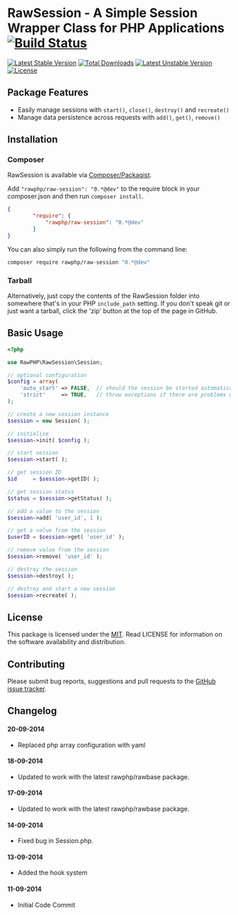# RawSession - A Simple Session Wrapper Class for PHP Applications [![Build Status](https://travis-ci.org/rawphp/RawSession.svg?branch=master)](https://travis-ci.org/rawphp/RawSession)

[![Latest Stable Version](https://poser.pugx.org/rawphp/raw-session/v/stable.svg)](https://packagist.org/packages/rawphp/raw-session) [![Total Downloads](https://poser.pugx.org/rawphp/raw-session/downloads.svg)](https://packagist.org/packages/rawphp/raw-session) [![Latest Unstable Version](https://poser.pugx.org/rawphp/raw-session/v/unstable.svg)](https://packagist.org/packages/rawphp/raw-session) [![License](https://poser.pugx.org/rawphp/raw-session/license.svg)](https://packagist.org/packages/rawphp/raw-session)

## Package Features
- Easily manage sessions with `start()`, `close()`, `destroy()` and `recreate()`
- Manage data persistence across requests with `add()`, `get()`, `remove()`

## Installation

### Composer
RawSession is available via [Composer/Packagist](https://packagist.org/packages/rawphp/raw-session).

Add `"rawphp/raw-session": "0.*@dev"` to the require block in your composer.json and then run `composer install`.

```json
{
        "require": {
            "rawphp/raw-session": "0.*@dev"
        }
}
```

You can also simply run the following from the command line:

```sh
composer require rawphp/raw-session "0.*@dev"
```

### Tarball
Alternatively, just copy the contents of the RawSession folder into somewhere that's in your PHP `include_path` setting. If you don't speak git or just want a tarball, click the 'zip' button at the top of the page in GitHub.

## Basic Usage

```php
<?php

use RawPHP\RawSession\Session;

// optional configuration
$config = array(
    'auto_start' => FALSE,  // should the session be started automatically
    'strict'     => TRUE,   // throw exceptions if there are problems with the session
);

// create a new session instance
$session = new Session( );

// initialise
$session->init( $config );

// start session
$session->start( );

// get session ID
$id     = $session->getID( );

// get session status
$status = $session->getStatus( );

// add a value to the session
$session->add( 'user_id', 1 );

// get a value from the session
$userID = $session->get( 'user_id' );

// remove value from the session
$session->remove( 'user_id' );

// destroy the session
$session->destroy( );

// destroy and start a new session
$session->recreate( );
```

## License
This package is licensed under the [MIT](https://github.com/rawphp/RawSession/blob/master/LICENSE). Read LICENSE for information on the software availability and distribution.

## Contributing

Please submit bug reports, suggestions and pull requests to the [GitHub issue tracker](https://github.com/rawphp/RawSession/issues).

## Changelog

#### 20-09-2014
- Replaced php array configuration with yaml

#### 18-09-2014
- Updated to work with the latest rawphp/rawbase package.

#### 17-09-2014
- Updated to work with the latest rawphp/rawbase package.

#### 14-09-2014
- Fixed bug in Session.php.

#### 13-09-2014
- Added the hook system

#### 11-09-2014
- Initial Code Commit
